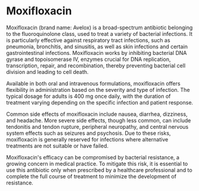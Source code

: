 <!--
source: gpt-40
brands: Avelox
tags: antibiotics
-->

# Moxifloxacin

Moxifloxacin (brand name: Avelox) is a broad-spectrum antibiotic belonging to the fluoroquinolone class, used to treat a variety of bacterial infections. It is particularly effective against respiratory tract infections, such as pneumonia, bronchitis, and sinusitis, as well as skin infections and certain gastrointestinal infections. Moxifloxacin works by inhibiting bacterial DNA gyrase and topoisomerase IV, enzymes crucial for DNA replication, transcription, repair, and recombination, thereby preventing bacterial cell division and leading to cell death.

Available in both oral and intravenous formulations, moxifloxacin offers flexibility in administration based on the severity and type of infection. The typical dosage for adults is 400 mg once daily, with the duration of treatment varying depending on the specific infection and patient response.

Common side effects of moxifloxacin include nausea, diarrhea, dizziness, and headache. More severe side effects, though less common, can include tendonitis and tendon rupture, peripheral neuropathy, and central nervous system effects such as seizures and psychosis. Due to these risks, moxifloxacin is generally reserved for infections where alternative treatments are not suitable or have failed.

Moxifloxacin's efficacy can be compromised by bacterial resistance, a growing concern in medical practice. To mitigate this risk, it is essential to use this antibiotic only when prescribed by a healthcare professional and to complete the full course of treatment to minimize the development of resistance.
